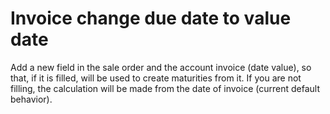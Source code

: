 Invoice change due date to value date
=====================================

Add a new field in the sale order and the account invoice (date value), so
that, if it is filled, will be used to create maturities from it.
If you are not filling, the calculation will be made from the date of invoice
(current default behavior).
